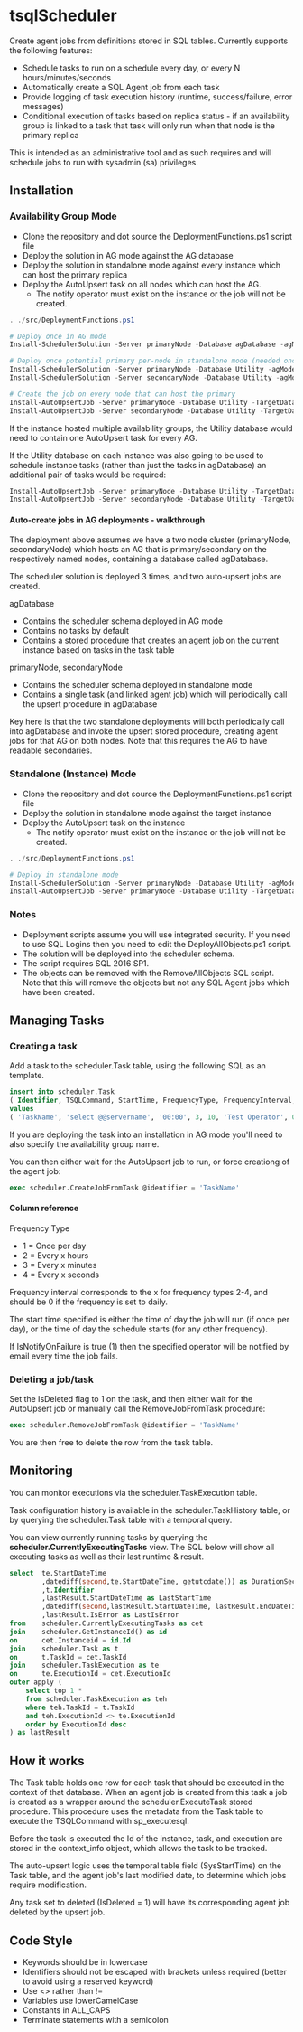 # tsqlScheduler

Create agent jobs from definitions stored in SQL tables.  Currently supports the following features:

- Schedule tasks to run on a schedule every day, or every N hours/minutes/seconds
- Automatically create a SQL Agent job from each task
- Provide logging of task execution history (runtime, success/failure, error messages)
- Conditional execution of tasks based on replica status - if an availability group is linked to a task that task will only run when that node is the primary replica

This is intended as an administrative tool and as such requires and will schedule jobs to run with sysadmin (sa) privileges.

## Installation

### Availability Group Mode

- Clone the repository and dot source the DeploymentFunctions.ps1 script file
- Deploy the solution in AG mode against the AG database
- Deploy the solution in standalone mode against every instance which can host the primary replica
- Deploy the AutoUpsert task on all nodes which can host the AG.  
  - The notify operator must exist on the instance or the job will not be created.

```powershell
. ./src/DeploymentFunctions.ps1

# Deploy once in AG mode
Install-SchedulerSolution -Server primaryNode -Database agDatabase -agMode $true

# Deploy once potential primary per-node in standalone mode (needed once per node only, not once per AG)
Install-SchedulerSolution -Server primaryNode -Database Utility -agMode $false
Install-SchedulerSolution -Server secondaryNode -Database Utility -agMode $false

# Create the job on every node that can host the primary
Install-AutoUpsertJob -Server primaryNode -Database Utility -TargetDatabase agDatabase -NotifyOperator "Test Operator"
Install-AutoUpsertJob -Server secondaryNode -Database Utility -TargetDatabase agDatabase -NotifyOperator "Test Operator"
```

If the instance hosted multiple availability groups, the Utility database would need to contain one AutoUpsert task for every AG.

If the Utility database on each instance was also going to be used to schedule instance tasks (rather than just the tasks in agDatabase) an additional pair of tasks would be required:

```powershell
Install-AutoUpsertJob -Server primaryNode -Database Utility -TargetDatabase Utility -NotifyOperator "Test Operator"
Install-AutoUpsertJob -Server secondaryNode -Database Utility -TargetDatabase Utility -NotifyOperator "Test Operator"
```

#### Auto-create jobs in AG deployments - walkthrough

The deployment above assumes we have a two node cluster (primaryNode, secondaryNode) which hosts an AG that is primary/secondary on the respectively named nodes, containing a database called agDatabase.

The scheduler solution is deployed 3 times, and two auto-upsert jobs are created.

agDatabase
- Contains the scheduler schema deployed in AG mode
- Contains no tasks by default
- Contains a stored procedure that creates an agent job on the current instance based on tasks in the task table

primaryNode, secondaryNode
- Contains the scheduler schema deployed in standalone mode
- Contains a single task (and linked agent job) which will periodically call the upsert procedure in agDatabase

Key here is that the two standalone deployments will both periodically call into agDatabase and invoke the upsert stored procedure, creating agent jobs for that AG on both nodes.  Note that this requires the AG to have readable secondaries.

### Standalone (Instance) Mode

- Clone the repository and dot source the DeploymentFunctions.ps1 script file
- Deploy the solution in standalone mode against the target instance
- Deploy the AutoUpsert task on the instance
  - The notify operator must exist on the instance or the job will not be created.

```powershell
. ./src/DeploymentFunctions.ps1

# Deploy in standalone mode
Install-SchedulerSolution -Server primaryNode -Database Utility -agMode $false
Install-AutoUpsertJob -Server primaryNode -Database Utility -TargetDatabase Utility -NotifyOperator "Test Operator"
```

### Notes

- Deployment scripts assume you will use integrated security.  If you need to use SQL Logins then you need to edit the DeployAllObjects.ps1 script.
- The solution will be deployed into the scheduler schema.
- The script requires SQL 2016 SP1.
- The objects can be removed with the RemoveAllObjects SQL script.  Note that this will remove the objects but not any SQL Agent jobs which have been created.

## Managing Tasks

### Creating a task

Add a task to the scheduler.Task table, using the following SQL as an template.

```sql
insert into scheduler.Task
( Identifier, TSQLCommand, StartTime, FrequencyType, FrequencyInterval, NotifyOnFailureOperator, IsNotifyOnFailure )
values
( 'TaskName', 'select @@servername', '00:00', 3, 10, 'Test Operator', 0 );
```

If you are deploying the task into an installation in AG mode you'll need to also specify the availability group name.

You can then either wait for the AutoUpsert job to run, or force creationg of the agent job:

```sql
exec scheduler.CreateJobFromTask @identifier = 'TaskName'
```

#### Column reference

Frequency Type
- 1 = Once per day
- 2 = Every x hours
- 3 = Every x minutes
- 4 = Every x seconds

Frequency interval corresponds to the x for frequency types 2-4, and should be 0 if the frequency is set to daily.

The start time specified is either the time of day the job will run (if once per day), or the time of day the schedule starts (for any other frequency).

If IsNotifyOnFailure is true (1) then the specified operator will be notified by email every time the job fails.

### Deleting a job/task

Set the IsDeleted flag to 1 on the task, and then either wait for the AutoUpsert job or manually call the RemoveJobFromTask procedure:

```sql
exec scheduler.RemoveJobFromTask @identifier = 'TaskName'
```

You are then free to delete the row from the task table.

## Monitoring

You can monitor executions via the scheduler.TaskExecution table.  

Task configuration history is available in the scheduler.TaskHistory table, or by querying the scheduler.Task table with a temporal query.

You can view currently running tasks by querying the **scheduler.CurrentlyExecutingTasks** view.  The SQL below will show all executing tasks as well as their last runtime & result.

```sql
select	te.StartDateTime
		,datediff(second,te.StartDateTime, getutcdate()) as DurationSeconds
		,t.Identifier
		,lastResult.StartDateTime as LastStartTime
		,datediff(second,lastResult.StartDateTime, lastResult.EndDateTime) as LastDurationSeconds
		,lastResult.IsError as LastIsError
from	scheduler.CurrentlyExecutingTasks as cet
join    scheduler.GetInstanceId() as id
on      cet.Instanceid = id.Id
join	scheduler.Task as t
on		t.TaskId = cet.TaskId
join	scheduler.TaskExecution as te
on		te.ExecutionId = cet.ExecutionId
outer apply (
	select top 1 *
	from scheduler.TaskExecution as teh
	where teh.TaskId = t.TaskId
	and teh.ExecutionId <> te.ExecutionId
	order by ExecutionId desc
) as lastResult
```

## How it works

The Task table holds one row for each task that should be executed in the context of that database.  When an agent job is created from this task a job is created as a wrapper around the scheduler.ExecuteTask stored procedure.  This procedure uses the metadata from the Task table to execute the TSQLCommand with sp_executesql.

Before the task is executed the Id of the instance, task, and execution are stored in the context_info object, which allows the task to be tracked.

The auto-upsert logic uses the temporal table field (SysStartTime) on the Task table, and the agent job's last modified date, to determine which jobs require modification.

Any task set to deleted (IsDeleted = 1) will have its corresponding agent job deleted by the upsert job.

## Code Style

- Keywords should be in lowercase
- Identifiers should not be escaped with brackets unless required (better to avoid using a reserved keyword)
- Use <> rather than !=
- Variables use lowerCamelCase
- Constants in ALL_CAPS
- Terminate statements with a semicolon